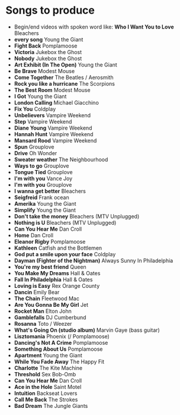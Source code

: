 # Songs to produce

* Begin/end videos with spoken word like: **Who I Want You to Love** Bleachers
* **every song** Young the Giant
* **Fight Back** Pomplamoose
* **Victoria** Jukebox the Ghost
* **Nobody** Jukebox the Ghost
* **Art Exhibit (In The Open)** Young the Giant
* **Be Brave** Modest Mouse
* **Come Together** The Beatles / Aerosmith
* **Rock you like a hurricane** The Scorpions
* **The Best Room** Modest Mouse
* **I Got** Young the Giant
* **London Calling** Michael Giacchino
* **Fix You** Coldplay
* **Unbelievers** Vampire Weekend
* **Step** Vampire Weekend
* **Diane Young** Vampire Weekend
* **Hannah Hunt** Vampire Weekend
* **Mansard Rood** Vampire Weekend
* **Spun** Grouplove
* **Drive** Oh Wonder
* **Sweater weather** The Neighbourhood
* **Ways to go** Grouplove
* **Tongue Tied** Grouplove
* **I'm with you** Vance Joy
* **I'm with you** Grouplove
* **I wanna get better** Bleachers
* **Seigfreid** Frank ocean
* **Amerika** Young the Giant
* **Simplify** Young the Giant
* **Don't take the money** Bleachers (MTV Unplugged)
* **Nothing is U** Bleachers (MTV Unplugged)
* **Can You Hear Me** Dan Croll
* **Home** Dan Croll
* **Eleanor Rigby** Pomplamoose
* **Kathleen** Catfish and the Bottlemen
* **God put a smile upon your face** Coldplay
* **Dayman (Fighter of the Nightman)** Always Sunny In Philadelphia
* **You're my best friend** Queen
* **You Make My Dreams** Hall & Oates
* **Fall In Philadelphia** Hall & Oates
* **Loving is Easy** Rex Orange County
* **Dancin** Emily Bear
* **The Chain** Fleetwood Mac
* **Are You Gonna Be My Girl** Jet
* **Rocket Man** Elton John
* **Gamblefalls** DJ Cumberbund
* **Rosanna** Toto / Weezer
* **What's Going On (studio album)** Marvin Gaye (bass guitar)
* **Lisztomania** Phoenix (/ Pomplamoose)
* **Dancing's Not A Crime** Pomplamoose
* **Something About Us** Pomplamoose
* **Apartment** Young the Giant
* **While You Fade Away** The Happy Fit
* **Charlotte** The Kite Machine
* **Threshold** Sex Bob-Omb
* **Can You Hear Me** Dan Croll
* **Ace in the Hole** Saint Motel
* **Intuition** Backseat Lovers
* **Call Me Back** The Strokes
* **Bad Dream** The Jungle Giants
